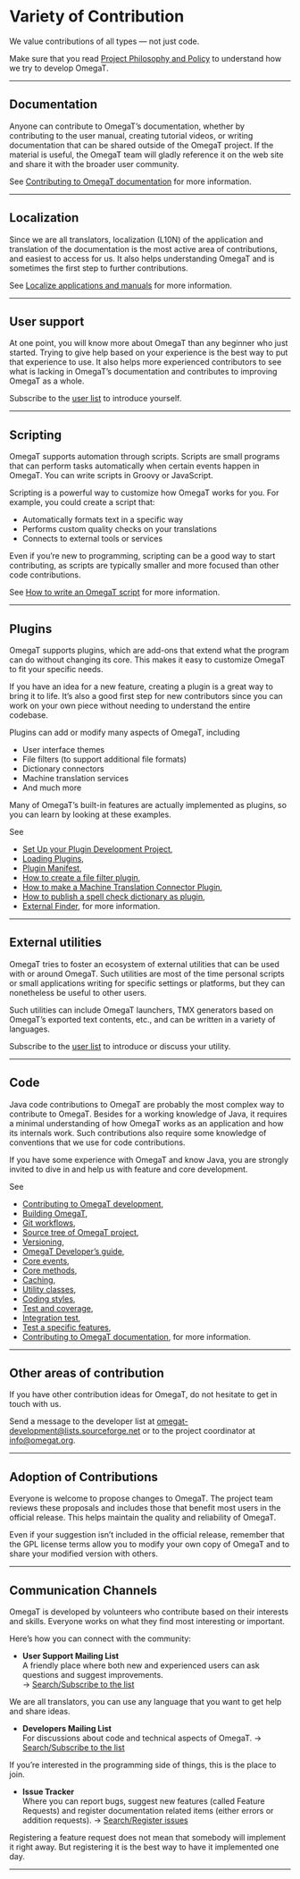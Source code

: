 # Variety of Contribution

We value contributions of all types — not just code.

Make sure that you read [Project Philosophy and Policy](01.PhilosophyAndPolicy.md) to understand how we try to develop OmegaT.

---

## Documentation

Anyone can contribute to OmegaT’s documentation, whether by contributing to the user manual, creating tutorial videos, or writing documentation that can be shared outside of the OmegaT project. If the material is useful, the OmegaT team will gladly reference it on the web site and share it with the broader user community.

See [Contributing to OmegaT documentation](40.ContributingDocument.md) for more information.

---

## Localization

Since we are all translators, localization (L10N) of the application and translation of the documentation is the most active area of contributions, and easiest to access for us. It also helps understanding OmegaT and is sometimes the first step to further contributions.

See [Localize applications and manuals](45.LocalizeApplicationAndManuals.md) for more information.

---

## User support

At one point, you will know more about OmegaT than any beginner who just started. Trying to give help based on your experience is the best way to put that experience to use. It also helps more experienced contributors to see what is lacking in OmegaT’s documentation and contributes to improving OmegaT as a whole.

Subscribe to the [user list](https://sourceforge.net/projects/omegat/lists/omegat-users) to introduce yourself.

---

## Scripting

OmegaT supports automation through scripts. Scripts are small programs that can perform tasks automatically when certain events happen in OmegaT. You can write scripts in Groovy or JavaScript.

Scripting is a powerful way to customize how OmegaT works for you. For example, you could create a script that:
- Automatically formats text in a specific way
- Performs custom quality checks on your translations
- Connects to external tools or services

Even if you’re new to programming, scripting can be a good way to start contributing, as scripts are typically smaller and more focused than other code contributions.

See [How to write an OmegaT script](51.HowToWriteScript.md) for more information.

---

## Plugins

OmegaT supports plugins, which are add-ons that extend what the program can do without changing its core.
This makes it easy to customize OmegaT to fit your specific needs.

If you have an idea for a new feature, creating a plugin is a great way to bring it to life.
It’s also a good first step for new contributors since you can work on your own piece without needing to understand the entire codebase.

Plugins can add or modify many aspects of OmegaT, including

- User interface themes
- File filters (to support additional file formats)
- Dictionary connectors
- Machine translation services
- And much more

Many of OmegaT’s built-in features are actually implemented as plugins, so you can learn by looking at these examples.

See
- [Set Up your Plugin Development Project](15.SetupPluginProject.md),
- [Loading Plugins](17.LoadingPlugins.md),
- [Plugin Manifest](19.PluginManifest.md),
- [How to create a file filter plugin](11.HowToCreateFilterPlugin.md),
- [How to make a Machine Translation Connector Plugin](12.HowToMakeMTConnector.md),
- [How to publish a spell check dictionary as plugin](52.HowToSpellCheckDictionary.md),
- [External Finder](81.ExternalFinder.md),
for more information.

---

## External utilities

OmegaT tries to foster an ecosystem of external utilities that can be used with or around OmegaT. Such utilities are most of the time personal scripts or small applications writing for specific settings or platforms, but they can nonetheless be useful to other users.

Such utilities can include OmegaT launchers, TMX generators based on OmegaT’s exported text contents, etc., and can be written in a variety of languages.

Subscribe to the [user list](https://sourceforge.net/projects/omegat/lists/omegat-users) to introduce or discuss your utility.

---

## Code

Java code contributions to OmegaT are probably the most complex way to contribute to OmegaT. Besides for a working knowledge of Java, it requires a minimal understanding of how OmegaT works as an application and how its internals work. Such contributions also require some knowledge of conventions that we use for code contributions.

If you have some experience with OmegaT and know Java, you are strongly invited to dive in and help us with feature and core development.

See
- [Contributing to OmegaT development](04.ContributingOmegaT.md),
- [Building OmegaT](08.HowToBuild.md),
- [Git workflows](06.GitWorkFlows.md),
- [Source tree of OmegaT project](36.SourceTree.md),
- [Versioning](05.Versioning.md),
- [OmegaT Developer’s guide](21.DevelopersGuide.md),
- [Core events](22.CoreEvents.md),
- [Core methods](23.CoreMethods.md),
- [Caching](26.Caching.md),
- [Utility classes](27.UtilityClasses.md),
- [Coding styles](30.CodingStyles.md),
- [Test and coverage](33.TestAndCoverage.md),
- [Integration test](34.IntegrationTest.md),
- [Test a specific features](35.SpecificFeatureTests.md),
- [Contributing to OmegaT documentation](40.ContributingDocument.md),
for more information.

---

## Other areas of contribution

If you have other contribution ideas for OmegaT, do not hesitate to get in touch with us.

Send a message to the developer list at omegat-development@lists.sourceforge.net or to the project coordinator at info@omegat.org.

---

## Adoption of Contributions

Everyone is welcome to propose changes to OmegaT. The project team reviews these proposals and includes those that benefit most users in the official release. This helps maintain the quality and reliability of OmegaT.

Even if your suggestion isn’t included in the official release, remember that the GPL license terms allow you to modify your own copy of OmegaT and to share your modified version with others.

---

## Communication Channels

OmegaT is developed by volunteers who contribute based on their interests and skills.
Everyone works on what they find most interesting or important.

Here’s how you can connect with the community:

- **User Support Mailing List**  
  A friendly place where both new and experienced users can ask questions and suggest improvements.  
  → [Search/Subscribe to the list](https://sourceforge.net/projects/omegat/lists/omegat-users)

We are all translators, you can use any language that you want to get help and share ideas.

- **Developers Mailing List**  
  For discussions about code and technical aspects of OmegaT.
    → [Search/Subscribe to the list](https://sourceforge.net/projects/omegat/lists/omegat-development)

If you’re interested in the programming side of things, this is the place to join.

- **Issue Tracker**  
  Where you can report bugs, suggest new features (called Feature Requests) and register documentation related items (either errors or addition requests).
    → [Search/Register issues](https://sourceforge.net/p/omegat/_list/tickets)

Registering a feature request does not mean that somebody will implement it right away. But registering it is the best way to have it implemented one day.

---
